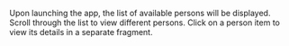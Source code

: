 Upon launching the app, the list of available persons will be displayed.
Scroll through the list to view different persons.
Click on a person item to view its details in a separate fragment.
